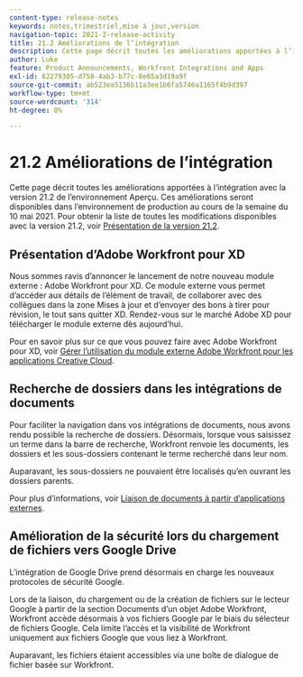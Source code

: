 ```yaml
---
content-type: release-notes
keywords: notes,trimestriel,mise à jour,version
navigation-topic: 2021-2-release-activity
title: 21.2 Améliorations de l’intégration
description: Cette page décrit toutes les améliorations apportées à l’intégration avec la version 21.2 de l’environnement Aperçu. Ces améliorations seront disponibles dans l’environnement de production au cours de la semaine du 10 mai 2021. Pour obtenir la liste de toutes les modifications disponibles avec la version 21.2, reportez-vous à la présentation de la version 21.2.
author: Luke
feature: Product Announcements, Workfront Integrations and Apps
exl-id: 82279305-d758-4ab3-b77c-8e65a3d19a9f
source-git-commit: ab523ea5136b11a3ee1b6fa5746a1165f4b9d397
workflow-type: tm+mt
source-wordcount: '314'
ht-degree: 0%

---
```


# 21.2 Améliorations de l’intégration

Cette page décrit toutes les améliorations apportées à l’intégration avec la version 21.2 de l’environnement Aperçu. Ces améliorations seront disponibles dans l’environnement de production au cours de la semaine du 10 mai 2021. Pour obtenir la liste de toutes les modifications disponibles avec la version 21.2, voir [Présentation de la version 21.2](../../../product-announcements/product-releases/21.2-release-activity/21-2-release-overview.md).

## Présentation d’Adobe Workfront pour XD

Nous sommes ravis d’annoncer le lancement de notre nouveau module externe : Adobe Workfront pour XD. Ce module externe vous permet d’accéder aux détails de l’élément de travail, de collaborer avec des collègues dans la zone Mises à jour et d’envoyer des bons à tirer pour révision, le tout sans quitter XD. Rendez-vous sur le marché Adobe XD pour télécharger le module externe dès aujourd’hui.

Pour en savoir plus sur ce que vous pouvez faire avec Adobe Workfront pour XD, voir [Gérer l’utilisation du module externe Adobe Workfront pour les applications Creative Cloud](/help/quicksilver/workfront-integrations-and-apps/adobe-workfront-for-creative-cloud/wf-cc-manage-work-toc.md).


## Recherche de dossiers dans les intégrations de documents

Pour faciliter la navigation dans vos intégrations de documents, nous avons rendu possible la recherche de dossiers. Désormais, lorsque vous saisissez un terme dans la barre de recherche, Workfront renvoie les documents, les dossiers et les sous-dossiers contenant le terme recherché dans leur nom.

Auparavant, les sous-dossiers ne pouvaient être localisés qu’en ouvrant les dossiers parents.

Pour plus d’informations, voir [Liaison de documents à partir d’applications externes](../../../documents/adding-documents-to-workfront/link-documents-from-external-apps.md).

## Amélioration de la sécurité lors du chargement de fichiers vers Google Drive

L’intégration de Google Drive prend désormais en charge les nouveaux protocoles de sécurité Google.

Lors de la liaison, du chargement ou de la création de fichiers sur le lecteur Google à partir de la section Documents d’un objet Adobe Workfront, Workfront accède désormais à vos fichiers Google par le biais du sélecteur de fichiers Google. Cela limite l’accès et la visibilité de Workfront uniquement aux fichiers Google que vous liez à Workfront.

Auparavant, les fichiers étaient accessibles via une boîte de dialogue de fichier basée sur Workfront.

